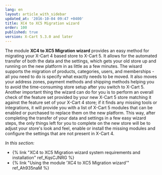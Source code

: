 ```yaml
---
lang: en
layout: article_with_sidebar
updated_at: '2016-10-04 09:47 +0400'
title: XC4 to XC5 Migration wizard
order: 100
published: true
version: X-Cart 5.3.0 and later
---
```


The module **XC4 to XC5 Migration wizard** provides an easy method for migrating your X-Cart 4 based store to X-Cart 5. It allows for the automated transfer of both the data and the settings, which gets your old store up and running on the new platform in as little as a few minutes. The wisard supports the migration of products, categories, users, and memberships - all you need to do is specify what exactly needs to be moved. It also moves your address zones, payment methods and shipping methods helping you to avoid the time-consuming store setup after you switch to X-Cart 5. Another important thing the wizard can do for you is to perform an overall check of the feature set provided by your new X-Cart 5 store matching it against the feature set of your X-Cart 4 store; if it finds any missing tools or integrations, it will provide you with a list of X-Cart 5 modules that can be enabled or purchased to replace them on the new platform. This way, after completing the transfer of your data and settings in a few easy wizard steps, the only things left for you to complete on the new store will be to adjust your store's look and feel, enable or install the missing modules and configure the settings that are not present in X-Cart 4.

_In this section:_

*   {% link "XC4 to XC5 Migration wizard system requirements and installation" ref_KqsCJNRG %}
*   {% link "Using the module 'XC4 to XC5 Migration wizard'" ref_Ah935naM %}
